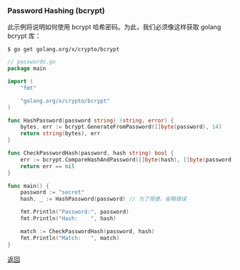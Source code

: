 ### Password Hashing (bcrypt)

此示例将说明如何使用 bcrypt 哈希密码。为此，我们必须像这样获取 golang bcrypt 库：

```shell
$ go get golang.org/x/crypto/bcrypt
```

```go
// passwords.go
package main

import (
    "fmt"

    "golang.org/x/crypto/bcrypt"
)

func HashPassword(password string) (string, error) {
    bytes, err := bcrypt.GenerateFromPassword([]byte(password), 14)
    return string(bytes), err
}

func CheckPasswordHash(password, hash string) bool {
    err := bcrypt.CompareHashAndPassword([]byte(hash), []byte(password))
    return err == nil
}

func main() {
    password := "secret"
    hash, _ := HashPassword(password) // 为了简便，省略错误

    fmt.Println("Password:", password)
    fmt.Println("Hash:    ", hash)

    match := CheckPasswordHash(password, hash)
    fmt.Println("Match:   ", match)
}
```

[返回](../README.md)
